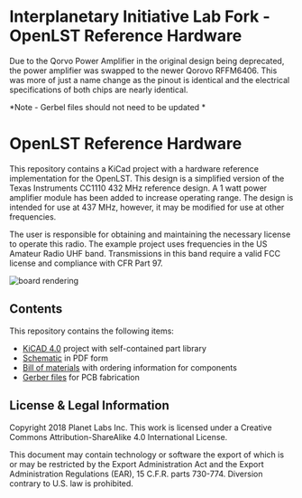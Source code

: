 
Interplanetary Initiative Lab Fork - OpenLST Reference Hardware
==========================
Due to the Qorvo Power Amplifier in the original design being deprecated, 
the power amplifier was swapped to the newer Qorovo RFFM6406. 
This was more of just a name change as the pinout is identical and the 
electrical specifications of both chips are nearly identical.

*Note - Gerbel files should not need to be updated *

OpenLST Reference Hardware
==========================

This repository contains a KiCad project with a hardware reference
implementation for the OpenLST.  This design is a simplified version
of the Texas Instruments CC1110 432 MHz reference design.  A 1 watt
power amplifier module has been added to increase operating range.
The design is intended for use at 437 MHz, however, it may be modified
for use at other frequencies.

The user is responsible for obtaining and maintaining the necessary
license to operate this radio.  The example project uses frequencies
in the US Amateur Radio UHF band. Transmissions in this band require a
valid FCC license and compliance with CFR Part 97.

![board rendering](images/openlst-hw.jpg)

Contents
--------

This repository contains the following items:

  * [KiCAD 4.0](http://kicad-pcb.org/) project with self-contained part library
  * [Schematic](pdf/openlst-hw.pdf) in PDF form
  * [Bill of materials](bom/) with ordering information for components
  * [Gerber files](gerber/) for PCB fabrication

License & Legal Information
---------------------------

Copyright 2018 Planet Labs Inc. This work is licensed under a
Creative Commons Attribution-ShareAlike 4.0 International License.

This document may contain technology or software the export of which
is or may be restricted by the Export Administration Act and the
Export Administration Regulations (EAR), 15 C.F.R. parts
730-774. Diversion contrary to U.S. law is prohibited.
